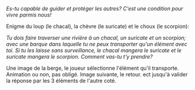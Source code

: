 *Es-tu capable de guider et protéger les autres? C'est une condition pour vivre parmis nous!*

Enigme du loup (le chacal), la chèvre (le suricate) et le choux (le scorpion):

*Tu dois faire traverser une rivière à un chacal, un suricate et un scorpion; avec une barque dans laquelle tu ne peux transporter qu'un élément avec toi.
Si tu les laisse sans surveillance, le chacal mangera le suricate et le suricate mangera le scorpion.
Comment vas-tu t'y prendre?*

Une image de la berge, le joueur sélectionne l'élément qu'il transporte. Animation ou non, pas obligé.
Image suivante, le retour. ect jusqu'à valider la réponse par les 3 éléments de l'autre coté.
